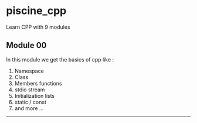 # piscine_cpp
Learn CPP with 9 modules

## Module 00

In this module we get the basics of cpp like :

1. Namespace
2. Class
3. Members functions
4. stdio stream
5. Initialization lists
6. static / const
7. and more ...

---